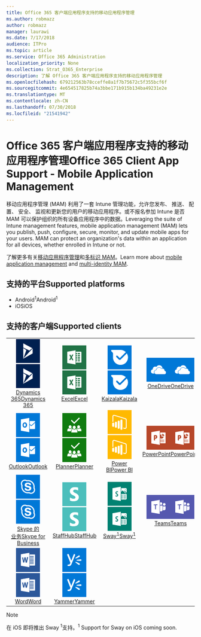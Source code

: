 ```yaml
---
title: Office 365 客户端应用程序支持的移动应用程序管理
ms.author: robmazz
author: robmazz
manager: laurawi
ms.date: 7/17/2018
audience: ITPro
ms.topic: article
ms.service: Office 365 Administration
localization_priority: None
ms.collection: Strat_O365_Enterprise
description: 了解 Office 365 客户端应用程序支持的移动应用程序管理
ms.openlocfilehash: 679212563b78cceffe8a1f7b75672c5f355bcf6f
ms.sourcegitcommit: 4e654517825b74a3bbe171b915b134ba49231e2e
ms.translationtype: MT
ms.contentlocale: zh-CN
ms.lasthandoff: 07/30/2018
ms.locfileid: "21541942"
---
```

# <a name="office-365-client-app-support---mobile-application-management"></a><span data-ttu-id="95883-103">Office 365 客户端应用程序支持的移动应用程序管理</span><span class="sxs-lookup"><span data-stu-id="95883-103">Office 365 Client App Support - Mobile Application Management</span></span>

<span data-ttu-id="95883-p101">移动应用程序管理 (MAM) 利用了一套 Intune 管理功能，允许您发布、 推送、 配置、 安全、 监视和更新您的用户的移动应用程序。或不报名参加 Intune 是否 MAM 可以保护组织的所有设备应用程序中的数据。</span><span class="sxs-lookup"><span data-stu-id="95883-p101">Leveraging the suite of Intune management features, mobile application management (MAM) lets you publish, push, configure, secure, monitor, and update mobile apps for your users. MAM can protect an organization's data within an application for all devices, whether enrolled in Intune or not.</span></span>

<span data-ttu-id="95883-106">了解更多有关[移动应用程序管理](https://docs.microsoft.com/intune/mam-faq)和[多标识 MAM](https://docs.microsoft.com/intune/app-protection-policy)。</span><span class="sxs-lookup"><span data-stu-id="95883-106">Learn more about [mobile application management](https://docs.microsoft.com/intune/mam-faq) and [multi-identity MAM](https://docs.microsoft.com/intune/app-protection-policy).</span></span>

## <a name="supported-platforms"></a><span data-ttu-id="95883-107">支持的平台</span><span class="sxs-lookup"><span data-stu-id="95883-107">Supported platforms</span></span>

 - <span data-ttu-id="95883-108">Android<sup>1</sup></span><span class="sxs-lookup"><span data-stu-id="95883-108">Android<sup>1</sup></span></span>
 - <span data-ttu-id="95883-109">iOS</span><span class="sxs-lookup"><span data-stu-id="95883-109">iOS</span></span>

## <a name="supported-clients"></a><span data-ttu-id="95883-110">支持的客户端</span><span class="sxs-lookup"><span data-stu-id="95883-110">Supported clients</span></span>

| | | | | | |
|:---:|:---:|:---:|:---:|:---:|:---:|
| <span data-ttu-id="95883-111">![Dynamics 365 图标](images/o365-dynamics365-64x64.png)</span><span class="sxs-lookup"><span data-stu-id="95883-111">![Dynamics 365 icon](images/o365-dynamics365-64x64.png)</span></span> <br> [<span data-ttu-id="95883-112">Dynamics 365</span><span class="sxs-lookup"><span data-stu-id="95883-112">Dynamics 365</span></span>](https://dynamics.microsoft.com) | <span data-ttu-id="95883-113">![Excel 图标](images/o365-excel-64x64.png)</span><span class="sxs-lookup"><span data-stu-id="95883-113">![Excel icon](images/o365-excel-64x64.png)</span></span> <br> [<span data-ttu-id="95883-114">Excel</span><span class="sxs-lookup"><span data-stu-id="95883-114">Excel</span></span>](https://products.office.com/excel) | <span data-ttu-id="95883-115">![Kaizala 图标](images/o365-kaizala-64x64.png)</span><span class="sxs-lookup"><span data-stu-id="95883-115">![Kaizala icon](images/o365-kaizala-64x64.png)</span></span> <br> [<span data-ttu-id="95883-116">Kaizala</span><span class="sxs-lookup"><span data-stu-id="95883-116">Kaizala</span></span>](https://products.office.com/en/business/microsoft-kaizala) | <span data-ttu-id="95883-117">![OneDrive for Business 图标](images/o365-OneDrive-64x64.png)</span><span class="sxs-lookup"><span data-stu-id="95883-117">![OneDrive for Business icon](images/o365-OneDrive-64x64.png)</span></span> <br> [<span data-ttu-id="95883-118">OneDrive</span><span class="sxs-lookup"><span data-stu-id="95883-118">OneDrive</span></span>](https://products.office.com/onedrive-for-business/online-cloud-storage) | <span data-ttu-id="95883-119">![OneNote 图标](images/o365-OneNote-64x64.png)</span><span class="sxs-lookup"><span data-stu-id="95883-119">![OneNote icon](images/o365-OneNote-64x64.png)</span></span> <br> [<span data-ttu-id="95883-120">OneNote</span><span class="sxs-lookup"><span data-stu-id="95883-120">OneNote</span></span>](https://products.office.com/onenote)
| <span data-ttu-id="95883-121">![Outlook 图标](images/o365-outlook-64x64.png)</span><span class="sxs-lookup"><span data-stu-id="95883-121">![Outlook icon](images/o365-outlook-64x64.png)</span></span> <br> [<span data-ttu-id="95883-122">Outlook</span><span class="sxs-lookup"><span data-stu-id="95883-122">Outlook</span></span>](https://products.office.com/outlook) | <span data-ttu-id="95883-123">![计划工具图标](images/o365-planner-64x64.png)</span><span class="sxs-lookup"><span data-stu-id="95883-123">![Planner icon](images/o365-planner-64x64.png)</span></span> <br> [<span data-ttu-id="95883-124">Planner</span><span class="sxs-lookup"><span data-stu-id="95883-124">Planner</span></span>](https://products.office.com/business/task-management-software) | <span data-ttu-id="95883-125">![PowerBI 图标](images/o365-powerbi-64x64.png)</span><span class="sxs-lookup"><span data-stu-id="95883-125">![PowerBI icon](images/o365-powerbi-64x64.png)</span></span> <br> [<span data-ttu-id="95883-126">Power BI</span><span class="sxs-lookup"><span data-stu-id="95883-126">Power BI</span></span>](https://powerbi.microsoft.com) | <span data-ttu-id="95883-127">![PowerPoint 图标](images/o365-powerpoint-64x64.png)</span><span class="sxs-lookup"><span data-stu-id="95883-127">![PowerPoint icon](images/o365-powerpoint-64x64.png)</span></span> <br> [<span data-ttu-id="95883-128">PowerPoint</span><span class="sxs-lookup"><span data-stu-id="95883-128">PowerPoint</span></span>](https://products.office.com/powerpoint) | <span data-ttu-id="95883-129">![SharePoint 图标](images/o365-sharepoint-64x64.png)</span><span class="sxs-lookup"><span data-stu-id="95883-129">![SharePoint icon](images/o365-sharepoint-64x64.png)</span></span> <br> [<span data-ttu-id="95883-130">Sharepoint</span><span class="sxs-lookup"><span data-stu-id="95883-130">Sharepoint</span></span>](https://products.office.com/sharepoint)
| <span data-ttu-id="95883-131">![Skype 业务图标](images/o365-skypeforbusiness-64x64.png)</span><span class="sxs-lookup"><span data-stu-id="95883-131">![Skype for Business icon](images/o365-skypeforbusiness-64x64.png)</span></span> <br> [<span data-ttu-id="95883-132">Skype 的<br>业务</span><span class="sxs-lookup"><span data-stu-id="95883-132">Skype for <br> Business</span></span>](https://www.skype.com/business/) | <span data-ttu-id="95883-133">![StaffHub 图标](images/o365-staffhub-64x64.png)</span><span class="sxs-lookup"><span data-stu-id="95883-133">![StaffHub icon](images/o365-staffhub-64x64.png)</span></span> <br> [<span data-ttu-id="95883-134">StaffHub</span><span class="sxs-lookup"><span data-stu-id="95883-134">StaffHub</span></span>](https://products.office.com/microsoft-staffhub/staff-scheduling-software) | <span data-ttu-id="95883-135">![Sway 图标](images/o365-sway-64x64.png)</span><span class="sxs-lookup"><span data-stu-id="95883-135">![Sway icon](images/o365-sway-64x64.png)</span></span> <br> [<span data-ttu-id="95883-136">Sway<sup>1</sup></span><span class="sxs-lookup"><span data-stu-id="95883-136">Sway<sup>1</sup></span></span>](https://sway.com) | <span data-ttu-id="95883-137">![团队图标](images/o365-teams-64x64.png)</span><span class="sxs-lookup"><span data-stu-id="95883-137">![Teams icon](images/o365-teams-64x64.png)</span></span> <br> [<span data-ttu-id="95883-138">Teams</span><span class="sxs-lookup"><span data-stu-id="95883-138">Teams</span></span>](https://products.office.com/microsoft-teams/group-chat-software) | <span data-ttu-id="95883-139">![Visio 图标](images/o365-visio-64x64.png)</span><span class="sxs-lookup"><span data-stu-id="95883-139">![Visio icon](images/o365-visio-64x64.png)</span></span> <br> [<span data-ttu-id="95883-140">Visio</span><span class="sxs-lookup"><span data-stu-id="95883-140">Visio</span></span>](https://products.office.com/visio/flowchart-software)
| <span data-ttu-id="95883-141">![Word 图标](images/o365-word-64x64.png)</span><span class="sxs-lookup"><span data-stu-id="95883-141">![Word icon](images/o365-word-64x64.png)</span></span> <br> [<span data-ttu-id="95883-142">Word</span><span class="sxs-lookup"><span data-stu-id="95883-142">Word</span></span>](https://products.office.com/word) | <span data-ttu-id="95883-143">![Yammer 图标](images/o365-yammer-64x64.png)</span><span class="sxs-lookup"><span data-stu-id="95883-143">![Yammer icon](images/o365-yammer-64x64.png)</span></span> <br> [<span data-ttu-id="95883-144">Yammer</span><span class="sxs-lookup"><span data-stu-id="95883-144">Yammer</span></span>](https://products.office.com/yammer/yammer-overview)

> [!NOTE]
> <span data-ttu-id="95883-145">在 iOS 即将推出 Sway <sup>1</sup>支持。</span><span class="sxs-lookup"><span data-stu-id="95883-145"><sup>1</sup> Support for Sway on iOS coming soon.</span></span>